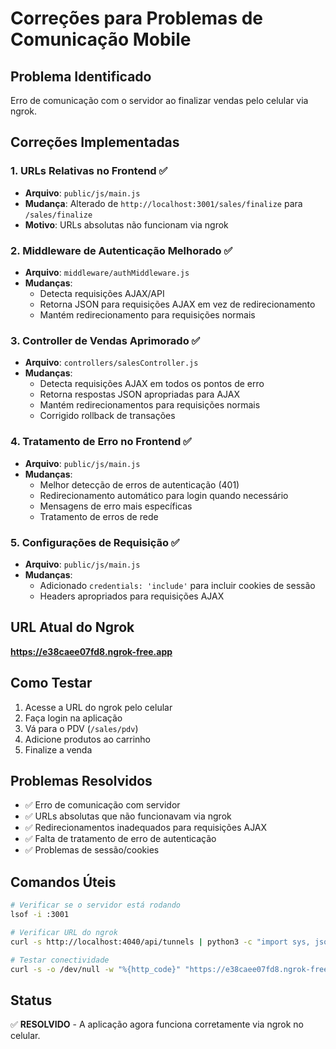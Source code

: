 # Correções para Problemas de Comunicação Mobile

## Problema Identificado
Erro de comunicação com o servidor ao finalizar vendas pelo celular via ngrok.

## Correções Implementadas

### 1. **URLs Relativas no Frontend** ✅
- **Arquivo**: `public/js/main.js`
- **Mudança**: Alterado de `http://localhost:3001/sales/finalize` para `/sales/finalize`
- **Motivo**: URLs absolutas não funcionam via ngrok

### 2. **Middleware de Autenticação Melhorado** ✅
- **Arquivo**: `middleware/authMiddleware.js`
- **Mudanças**:
  - Detecta requisições AJAX/API
  - Retorna JSON para requisições AJAX em vez de redirecionamento
  - Mantém redirecionamento para requisições normais

### 3. **Controller de Vendas Aprimorado** ✅
- **Arquivo**: `controllers/salesController.js`
- **Mudanças**:
  - Detecta requisições AJAX em todos os pontos de erro
  - Retorna respostas JSON apropriadas para AJAX
  - Mantém redirecionamentos para requisições normais
  - Corrigido rollback de transações

### 4. **Tratamento de Erro no Frontend** ✅
- **Arquivo**: `public/js/main.js`
- **Mudanças**:
  - Melhor detecção de erros de autenticação (401)
  - Redirecionamento automático para login quando necessário
  - Mensagens de erro mais específicas
  - Tratamento de erros de rede

### 5. **Configurações de Requisição** ✅
- **Arquivo**: `public/js/main.js`
- **Mudanças**:
  - Adicionado `credentials: 'include'` para incluir cookies de sessão
  - Headers apropriados para requisições AJAX

## URL Atual do Ngrok
**https://e38caee07fd8.ngrok-free.app**

## Como Testar
1. Acesse a URL do ngrok pelo celular
2. Faça login na aplicação
3. Vá para o PDV (`/sales/pdv`)
4. Adicione produtos ao carrinho
5. Finalize a venda

## Problemas Resolvidos
- ✅ Erro de comunicação com servidor
- ✅ URLs absolutas que não funcionavam via ngrok
- ✅ Redirecionamentos inadequados para requisições AJAX
- ✅ Falta de tratamento de erro de autenticação
- ✅ Problemas de sessão/cookies

## Comandos Úteis
```bash
# Verificar se o servidor está rodando
lsof -i :3001

# Verificar URL do ngrok
curl -s http://localhost:4040/api/tunnels | python3 -c "import sys, json; data = json.load(sys.stdin); print(data['tunnels'][0]['public_url'] if data['tunnels'] else 'Nenhum túnel ativo')"

# Testar conectividade
curl -s -o /dev/null -w "%{http_code}" "https://e38caee07fd8.ngrok-free.app/auth/login"
```

## Status
✅ **RESOLVIDO** - A aplicação agora funciona corretamente via ngrok no celular.